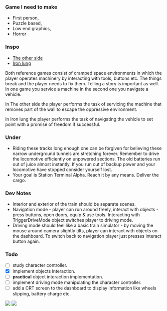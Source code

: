 ### Game I need to make

* First person,
* Puzzle based,
* Low end graphics,
* Horror

### Inspo

* [The other side](https://youtu.be/uNqU9a8RuzI)
* [Iron lung](https://youtu.be/88HFKqOH_ME)

Both reference games consist of cramped space environments in which the player operates machinery by interacting with
tools, buttons etc. The things break and the player needs to fix them. Telling a story is important as well.
In one game you service a machine in the second one you navigate a vehicle.

In The other side the player performs the task of servicing the machine that removes part of the wall to escape the
oppressive environment.

In Iron lung the player performs the task of navigating the vehicle to set point with a promise of freedom if
successful.

### Under

* Riding these tracks long enough one can be forgiven for believing these narrow underground tunnels are stretching
  forever. Remember to drive the locomotive efficiently on unpowered sections. The old batteries run out of juice almost
  instantly. If you run out of backup power and your locomotive have stopped consider yourself lost.
* Your goal is Station Terminal Alpha. Reach it by any means. Deliver the cargo.

### Dev Notes

* Interior and exterior of the train should be separate scenes.
* Navigation mode - player can run around freely, interact with objects - press buttons, open doors, equip & use
  tools. Interacting with TriggerDriveMode object switches player to driving mode.
* Driving mode should feel like a basic train simulator - by moving the mouse around camera slightly tilts, player can
  interact with objects on the dashboard. To switch back to navigation player just presses interact button again.

### Todo

- [ ] study character controller.
- [x] implement objects interaction.
- [ ] **practical** object interaction implementation.
- [ ] implement driving mode manipulating the character controller.
- [ ] add a CRT screen to the dashboard to display information like wheels slipping, battery charge etc.

![](res/Train_00_alternative.gif)
![](res/Train_00.gif)